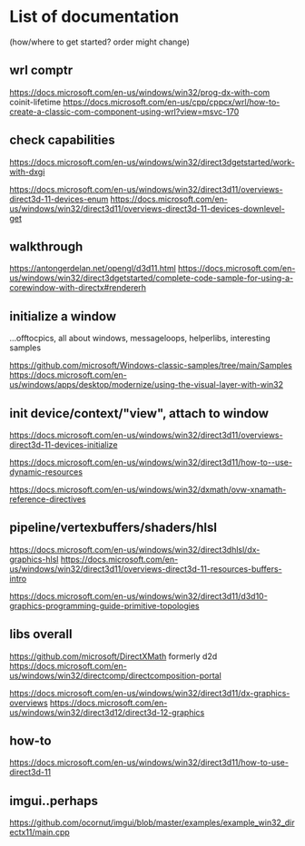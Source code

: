 # List of documentation

(how/where to get started? order might change)

## wrl comptr
<https://docs.microsoft.com/en-us/windows/win32/prog-dx-with-com>
coinit-lifetime
<https://docs.microsoft.com/en-us/cpp/cppcx/wrl/how-to-create-a-classic-com-component-using-wrl?view=msvc-170>

## check capabilities
<https://docs.microsoft.com/en-us/windows/win32/direct3dgetstarted/work-with-dxgi>

<https://docs.microsoft.com/en-us/windows/win32/direct3d11/overviews-direct3d-11-devices-enum>
<https://docs.microsoft.com/en-us/windows/win32/direct3d11/overviews-direct3d-11-devices-downlevel-get>

## walkthrough

<https://antongerdelan.net/opengl/d3d11.html>
<https://docs.microsoft.com/en-us/windows/win32/direct3dgetstarted/complete-code-sample-for-using-a-corewindow-with-directx#rendererh>

## initialize a window

...offtocpics, all about windows, messageloops, helperlibs, interesting samples

<https://github.com/microsoft/Windows-classic-samples/tree/main/Samples>
<https://docs.microsoft.com/en-us/windows/apps/desktop/modernize/using-the-visual-layer-with-win32>

## init device/context/"view", attach to window

<https://docs.microsoft.com/en-us/windows/win32/direct3d11/overviews-direct3d-11-devices-initialize>

<https://docs.microsoft.com/en-us/windows/win32/direct3d11/how-to--use-dynamic-resources>

<https://docs.microsoft.com/en-us/windows/win32/dxmath/ovw-xnamath-reference-directives>

## pipeline/vertexbuffers/shaders/hlsl

<https://docs.microsoft.com/en-us/windows/win32/direct3dhlsl/dx-graphics-hlsl>
<https://docs.microsoft.com/en-us/windows/win32/direct3d11/overviews-direct3d-11-resources-buffers-intro>

<https://docs.microsoft.com/en-us/windows/win32/direct3d11/d3d10-graphics-programming-guide-primitive-topologies>

## libs overall

<https://github.com/microsoft/DirectXMath>
formerly d2d
<https://docs.microsoft.com/en-us/windows/win32/directcomp/directcomposition-portal>

<https://docs.microsoft.com/en-us/windows/win32/direct3d11/dx-graphics-overviews>
<https://docs.microsoft.com/en-us/windows/win32/direct3d12/direct3d-12-graphics>

## how-to

<https://docs.microsoft.com/en-us/windows/win32/direct3d11/how-to-use-direct3d-11>

## imgui..perhaps

<https://github.com/ocornut/imgui/blob/master/examples/example_win32_directx11/main.cpp>
